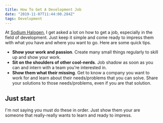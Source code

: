 ```yaml
---
title: How To Get A Development Job
date: "2019-11-07T11:44:00.284Z"
tags: Development
---
```


At [Sodium Halogen](http://sodiumhalogen.com?ref=chancesmithio-blog), I get asked a lot on how to get a job, especially in the field of development. Just keep it simple and come ready to impress them with what you have and where you want to go. Here are some quick tips.

- **Show your work and passion**. Create many small things regularly to skill up and show your work.
- **Sit on the shoulders of other cool-nerds**. Job shadow as soon as you can and intern with a team you're interested in.
- **Show them what their missing**. Get to know a company you want to work for and learn about their needs/problems that you can solve. Share your solutions to those needs/problems, even if you are that solution.

## Just start

I'm not saying you must do these in order. Just show them your are someone that really-really wants to learn and ready to impress.
